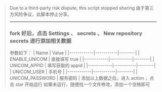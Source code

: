 > Due to a third-party risk dispute, this script stopped sharing
> 由于第三方风险争议，此脚本停止分享。
> ***
> ### fork 好后，点击 Settings 、 secrets 、 New repository secrets 进行添加相关数据
> 参数如下：
> | Name | Value |
> |------------|-----------|--------|
> | ENABLE_UNICOM | 直接填写 true |
> |------------|-----------|--------|
> | UNICOM_APPID | 填写获取的 appid |
> |------------|-----------|--------|
> | UNICOM_USER | 手机号 |
> |------------|-----------|--------|
> | UNICOM_PASSWORD | 服务密码 |
> 添加以上数据之后，进入 action ，点击 star 开始运行
> 如果未运行，随便找一个文件修改，添加一个空格即可
